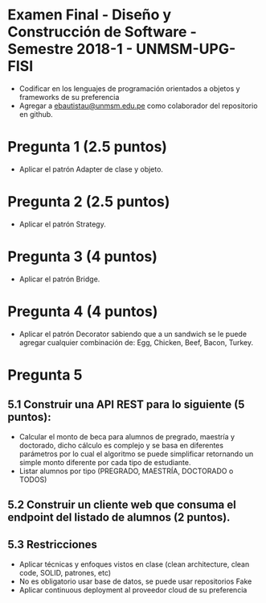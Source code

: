 # Examen Final - Diseño y Construcción de Software - Semestre 2018-1 - UNMSM-UPG-FISI

- Codificar en los lenguajes de programación orientados a objetos y frameworks de su preferencia
- Agregar a ebautistau@unmsm.edu.pe como colaborador del repositorio en github.

# Pregunta 1 (2.5 puntos)
- Aplicar el patrón Adapter de clase y objeto.

# Pregunta 2 (2.5 puntos)
- Aplicar el patrón Strategy.

# Pregunta 3 (4 puntos)
- Aplicar el patrón Bridge.

# Pregunta 4 (4 puntos)
- Aplicar el patrón Decorator sabiendo que a un sandwich se le puede agregar cualquier combinación de: Egg, Chicken, Beef, Bacon, Turkey.

# Pregunta 5
## 5.1 Construir una API REST para lo siguiente (5 puntos):
 - Calcular el monto de beca para alumnos de pregrado, maestría y doctorado, dicho cálculo es complejo y se basa en diferentes parámetros por lo cual el algoritmo se puede simplificar retornando un simple monto diferente por cada tipo de estudiante.
 - Listar alumnos por tipo (PREGRADO, MAESTRÍA, DOCTORADO o TODOS)

## 5.2 Construir un cliente web que consuma el endpoint del listado de alumnos (2 puntos).

## 5.3 Restricciones
- Aplicar técnicas y enfoques vistos en clase (clean architecture, clean code, SOLID, patrones, etc)
- No es obligatorio usar base de datos, se puede usar repositorios Fake
- Aplicar continuous deployment al proveedor cloud de su preferencia